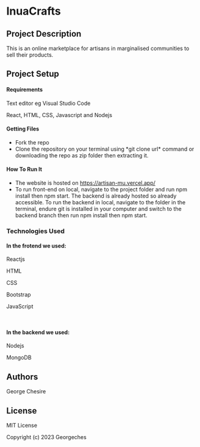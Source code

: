 <h1>InuaCrafts</h1>
<h2>Project Description</h2>
This is an online marketplace for artisans in marginalised communities to sell their products.
<h2>Project Setup</h2>
<h4>Requirements</h4>
<p>Text editor eg Visual Studio Code<p>
<p>React, HTML, CSS, Javascript and Nodejs
<h4>Getting Files</h4>
<ul>
<li>Fork the repo</li>
<li>Clone the repository on your terminal using *git clone url* command or downloading the repo as zip folder then extracting it.</li>
</ul>

<h4>How To Run It</h4>
<ul>
<li>The website is hosted on <a href="https://artisan-mu.vercel.app/">https://artisan-mu.vercel.app/</a></li>
<li>To run front-end on local, navigate to the project folder and run npm install then npm start. The backend is already hosted so already accessible. To run the backend in local, navigate to the folder in the terminal, endure git is installed in your computer and switch to the backend branch then run npm install then npm start.</b></li>
</ul>

<h3>Technologies Used</h3>
<h4>In the frotend we used:</h4>
<p>Reactjs</p>
<p>HTML</p>
<p>CSS</p>
<p>Bootstrap</p>
<p>JavaScript</p>
<br />
<h4>In the backend we used:</h4>
<p>Nodejs</p>
<p>MongoDB</p>

<h2>Authors</h2>
<p>George Chesire</p>

<h2>License</h2>
<p>MIT License

Copyright (c) 2023 Georgeches</p>